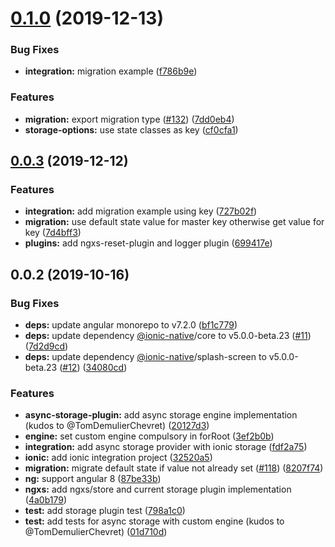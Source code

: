 # [0.1.0](https://github.com/ngxs-labs/async-storage-plugin/compare/v0.0.3...v0.1.0) (2019-12-13)


### Bug Fixes

* **integration:** migration example ([f786b9e](https://github.com/ngxs-labs/async-storage-plugin/commit/f786b9e))


### Features

* **migration:** export migration type ([#132](https://github.com/ngxs-labs/async-storage-plugin/issues/132)) ([7dd0eb4](https://github.com/ngxs-labs/async-storage-plugin/commit/7dd0eb4))
* **storage-options:** use state classes as key ([cf0cfa1](https://github.com/ngxs-labs/async-storage-plugin/commit/cf0cfa1))



## [0.0.3](https://github.com/ngxs-labs/async-storage-plugin/compare/v0.0.2...v0.0.3) (2019-12-12)


### Features

* **integration:** add migration example using key ([727b02f](https://github.com/ngxs-labs/async-storage-plugin/commit/727b02f))
* **migration:** use default state value for master key otherwise get value for key ([7d4bff3](https://github.com/ngxs-labs/async-storage-plugin/commit/7d4bff3))
* **plugins:** add ngxs-reset-plugin and logger plugin ([699417e](https://github.com/ngxs-labs/async-storage-plugin/commit/699417e))



## 0.0.2 (2019-10-16)


### Bug Fixes

* **deps:** update angular monorepo to v7.2.0 ([bf1c779](https://github.com/ngxs-labs/async-storage-plugin/commit/bf1c779))
* **deps:** update dependency [@ionic-native](https://github.com/ionic-native)/core to v5.0.0-beta.23 ([#11](https://github.com/ngxs-labs/async-storage-plugin/issues/11)) ([7d2d9cd](https://github.com/ngxs-labs/async-storage-plugin/commit/7d2d9cd))
* **deps:** update dependency [@ionic-native](https://github.com/ionic-native)/splash-screen to v5.0.0-beta.23 ([#12](https://github.com/ngxs-labs/async-storage-plugin/issues/12)) ([34080cd](https://github.com/ngxs-labs/async-storage-plugin/commit/34080cd))


### Features

* **async-storage-plugin:** add async storage engine implementation (kudos to @TomDemulierChevret) ([20127d3](https://github.com/ngxs-labs/async-storage-plugin/commit/20127d3))
* **engine:** set custom engine compulsory in forRoot ([3ef2b0b](https://github.com/ngxs-labs/async-storage-plugin/commit/3ef2b0b))
* **integration:** add async storage provider with ionic storage ([fdf2a75](https://github.com/ngxs-labs/async-storage-plugin/commit/fdf2a75))
* **ionic:** add ionic integration project ([32520a5](https://github.com/ngxs-labs/async-storage-plugin/commit/32520a5))
* **migration:** migrate default state if value not already set ([#118](https://github.com/ngxs-labs/async-storage-plugin/issues/118)) ([8207f74](https://github.com/ngxs-labs/async-storage-plugin/commit/8207f74))
* **ng:** support angular 8 ([87be33b](https://github.com/ngxs-labs/async-storage-plugin/commit/87be33b))
* **ngxs:** add ngxs/store and current storage plugin implementation ([4a0b179](https://github.com/ngxs-labs/async-storage-plugin/commit/4a0b179))
* **test:** add storage plugin test ([798a1c0](https://github.com/ngxs-labs/async-storage-plugin/commit/798a1c0))
* **test:** add tests for async storage with custom engine (kudos to @TomDemulierChevret) ([01d710d](https://github.com/ngxs-labs/async-storage-plugin/commit/01d710d))



